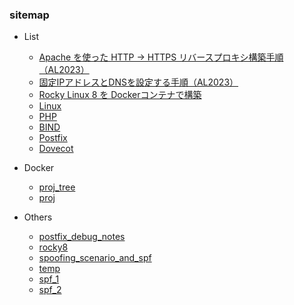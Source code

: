 ### sitemap
- List
  - [Apache を使った HTTP → HTTPS リバースプロキシ構築手順（AL2023）](https://techmsy.github.io/technote/techinfo/rvproxy)
  - [固定IPアドレスとDNSを設定する手順（AL2023）](https://techmsy.github.io/technote/techinfo/ipaddress)
  - [Rocky Linux 8 を Dockerコンテナで構築](https://techmsy.github.io/technote/techinfo/rockylinux8)
  - [Linux](https://techmsy.github.io/technote/techinfo/bestpractice_of_linux)
  - [PHP](https://techmsy.github.io/technote/techinfo/php)
  - [BIND](https://techmsy.github.io/technote/techinfo/bind)
  - [Postfix](https://techmsy.github.io/technote/techinfo/postfix)
  - [Dovecot](https://techmsy.github.io/technote/techinfo/dovecot)

- Docker
  - [proj_tree](https://techmsy.github.io/technote/docker/proj_tree)
  - [proj](https://techmsy.github.io/technote/docker/proj)

- Others
  - [postfix_debug_notes](https://techmsy.github.io/technote/others/postfix_debug_notes)
  - [rocky8](https://techmsy.github.io/technote/others/rocky8)
  - [spoofing_scenario_and_spf](https://techmsy.github.io/technote/others/spoofing_scenario_and_spf)
  - [temp](https://techmsy.github.io/technote/others/temp)
  - [spf_1](https://techmsy.github.io/technote/others/spf_1)
  - [spf_2](https://techmsy.github.io/technote/others/spf_2)

